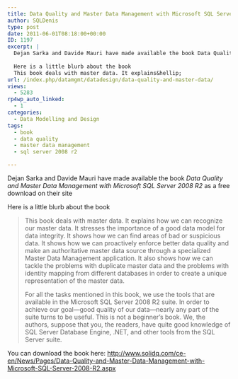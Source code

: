 ```yaml
---
title: Data Quality and Master Data Management with Microsoft SQL Server 2008 R2 book available as a free download
author: SQLDenis
type: post
date: 2011-06-01T08:18:00+00:00
ID: 1197
excerpt: |
  Dejan Sarka and Davide Mauri have made available the book Data Quality and Master Data Management with Microsoft SQL Server 2008 R2 as a free download on their site
  
  Here is a little blurb about the book
  This book deals with master data. It explains&hellip;
url: /index.php/datamgmt/datadesign/data-quality-and-master-data/
views:
  - 5283
rp4wp_auto_linked:
  - 1
categories:
  - Data Modelling and Design
tags:
  - book
  - data quality
  - master data management
  - sql server 2008 r2

---
```

Dejan Sarka and Davide Mauri have made available the book _Data Quality and Master Data Management with Microsoft SQL Server 2008 R2_ as a free download on their site

Here is a little blurb about the book

> This book deals with master data. It explains how we can recognize our master data. It stresses the importance of a good data model for data integrity. It shows how we can find areas of bad or suspicious data. It shows how we can proactively enforce better data quality and make an authoritative master data source through a specialized Master Data Management application. It also shows how we can tackle the problems with duplicate master data and the problems with identity mapping from different databases in order to create a unique representation of the master data.
> 
> For all the tasks mentioned in this book, we use the tools that are available in the Microsoft SQL Server 2008 R2 suite. In order to achieve our goal—good quality of our data—nearly any part of the suite turns to be useful. This is not a beginner’s book. We, the authors, suppose that you, the readers, have quite good knowledge of SQL Server Database Engine, .NET, and other tools from the SQL Server suite.

You can download the book here: http://www.solidq.com/ce-en/News/Pages/Data-Quality-and-Master-Data-Management-with-Microsoft-SQL-Server-2008-R2.aspx